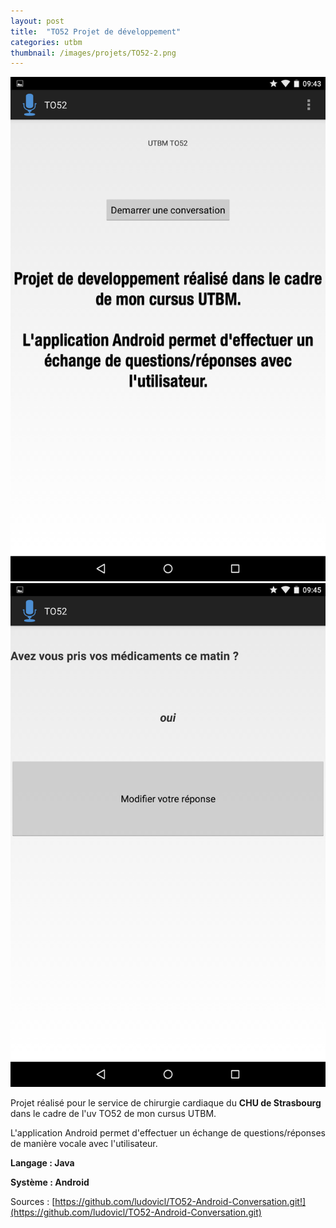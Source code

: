 ```yaml
---
layout: post
title:  "TO52 Projet de développement"
categories: utbm
thumbnail: /images/projets/TO52-2.png
---
```



![Home Android application](images/projets/TO52-2.png)
![Response Android application](images/projets/TO52-3.png)

Projet réalisé pour le service de chirurgie cardiaque du **CHU de Strasbourg** dans le cadre de l'uv TO52 de mon cursus UTBM.

L'application Android permet d'effectuer un échange de questions/réponses de manière vocale avec l'utilisateur.

**Langage : Java**

**Système : Android**

Sources : [https://github.com/ludovicl/TO52-Android-Conversation.git!](https://github.com/ludovicl/TO52-Android-Conversation.git)

